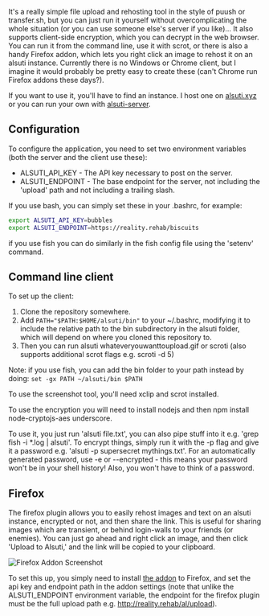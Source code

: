 It's a really simple file upload and rehosting tool in the style of puush or transfer.sh, but you can just run it yourself without overcomplicating the whole situation (or you can use someone else's server if you like)... It also supports client-side encryption, which you can decrypt in the web browser. You can run it from the command line, use it with scrot, or there is also a handy Firefox addon, which lets you right click an image to rehost it on an alsuti instance. Currently there is no Windows or Chrome client, but I imagine it would probably be pretty easy to create these (can't Chrome run Firefox addons these days?).

If you want to use it, you'll have to find an instance. I host one on [alsuti.xyz](https://alsuti.xyz) or you can run your own with [alsuti-server](https://github.com/reality/alsuti-server).

## Configuration

To configure the application, you need to set two environment variables (both the server and the client use these):

* ALSUTI_API_KEY - The API key necessary to post on the server.
* ALSUTI_ENDPOINT - The base endpoint for the server, not including the 'upload' path and not including a trailing slash.

If you use bash, you can simply set these in your .bashrc, for example:

```bash
export ALSUTI_API_KEY=bubbles
export ALSUTI_ENDPOINT=https://reality.rehab/biscuits
```

if you use fish you can do similarly in the fish config file using the 'setenv' command.

## Command line client

To set up the client:

1. Clone the repository somewhere.
2. Add ```PATH="$PATH:$HOME/alsuti/bin"``` to your ~/.bashrc, modifying it to include the relative path to the bin subdirectory in the alsuti folder, which will depend on where you cloned this repository to.
3. Then you can run alsuti whateveryouwanttoupload.gif or scroti (also supports additional scrot flags e.g. scroti -d 5)

Note: if you use fish, you can add the bin folder to your path instead by doing: ```set -gx PATH ~/alsuti/bin $PATH```

To use the screenshot tool, you'll need xclip and scrot installed.

To use the encryption you will need to install nodejs and then npm install node-cryptojs-aes underscore.

To use it, you just run 'alsuti file.txt', you can also pipe stuff into it e.g. 'grep fish -i *.log | alsuti'. To encrypt things, simply run it with the -p flag and give it a password e.g. 'alsuti -p supersecret mythings.txt'. For an automatically generated password, use -e or --encrypted - this means your password won't be in your shell history! Also, you won't have to think of a password.

## Firefox

The firefox plugin allows you to easily rehost images and text on an alsuti instance, encrypted or not, and then share the link. This is useful for sharing images which are transient, or behind login-walls to your friends (or enemies). You can just go ahead and right click an image, and then click 'Upload to Alsuti,' and the link will be copied to your clipboard.

![Firefox Addon Screenshot](http://reality.rehab/al/VyFaTRiox.png)

To set this up, you simply need to install [the addon](https://github.com/reality/alsuti/raw/master/firefox/alsuti_firefox_addon-0.0.6-an%2Bfx.xpi) to Firefox, and set the api key and endpoint path in the addon settings (note that unlike the ALSUTI_ENDPOINT environment variable, the endpoint for the firefox plugin must be the full upload path e.g. http://reality.rehab/al/upload).

